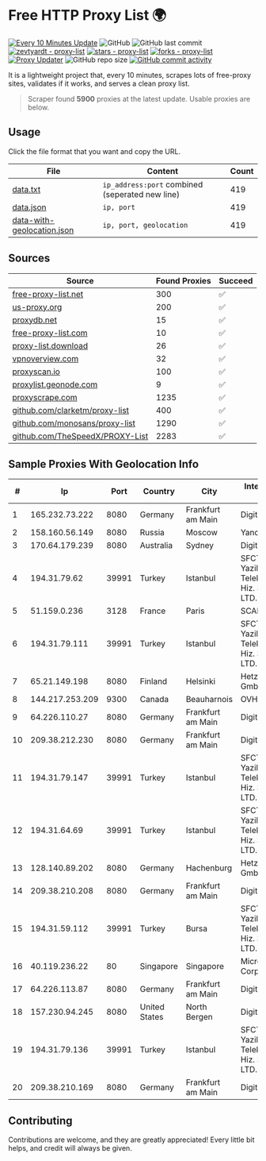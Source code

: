 
# Free HTTP Proxy List 🌍

[![Every 10 Minutes Update](https://github.com/mertguvencli/http-proxy-list/actions/workflows/main.yml/badge.svg?branch=main)](https://github.com/mertguvencli/http-proxy-list/actions/workflows/main.yml)
![GitHub](https://img.shields.io/github/license/mertguvencli/http-proxy-list)
![GitHub last commit](https://img.shields.io/github/last-commit/mertguvencli/http-proxy-list)
[![zevtyardt - proxy-list](https://img.shields.io/static/v1?label=zevtyardt&message=proxy-list&color=blue&logo=github)](https://github.com/zevtyardt/proxy-list "Go to GitHub repo")
[![stars - proxy-list](https://img.shields.io/github/stars/zevtyardt/proxy-list?style=social)](https://github.com/zevtyardt/proxy-list)
[![forks - proxy-list](https://img.shields.io/github/forks/zevtyardt/proxy-list?style=social)](https://github.com/zevtyardt/proxy-list)
[![Proxy Updater](https://github.com/zevtyardt/proxy-list/workflows/Proxy%20Updater/badge.svg)](https://github.com/zevtyardt/proxy-list/actions?query=workflow:"Proxy+Updater")
![GitHub repo size](https://img.shields.io/github/repo-size/zevtyardt/proxy-list)
[![GitHub commit activity](https://img.shields.io/github/commit-activity/m/zevtyardt/proxy-list?logo=commits)](https://github.com/zevtyardt/proxy-list/commits/main)

It is a lightweight project that, every 10 minutes, scrapes lots of free-proxy sites, validates if it works, and serves a clean proxy list.

> Scraper found **5900** proxies at the latest update. Usable proxies are below.

## Usage

Click the file format that you want and copy the URL.

|File|Content|Count|
|----|-------|-----|
|[data.txt](https://raw.githubusercontent.com/mertguvencli/http-proxy-list/main/proxy-list/data.txt)|`ip_address:port` combined (seperated new line)|419|
|[data.json](https://raw.githubusercontent.com/mertguvencli/http-proxy-list/main/proxy-list/data.json)|`ip, port`|419|
|[data-with-geolocation.json](https://raw.githubusercontent.com/mertguvencli/http-proxy-list/main/proxy-list/data-with-geolocation.json)|`ip, port, geolocation`|419|

## Sources

|Source|Found Proxies|Succeed|
|------|-------------|-------|
|[free-proxy-list.net](https://free-proxy-list.net)|300|✅|
|[us-proxy.org](https://www.us-proxy.org)|200|✅|
|[proxydb.net](http://proxydb.net)|15|✅|
|[free-proxy-list.com](https://free-proxy-list.com/?page=&port=&type%5B%5D=http&type%5B%5D=https&up_time=0&search=Search)|10|✅|
|[proxy-list.download](https://www.proxy-list.download/HTTP)|26|✅|
|[vpnoverview.com](https://vpnoverview.com/privacy/anonymous-browsing/free-proxy-servers)|32|✅|
|[proxyscan.io](https://www.proxyscan.io)|100|✅|
|[proxylist.geonode.com](https://proxylist.geonode.com/api/proxy-list?limit=300&page=1&sort_by=lastChecked&sort_type=desc&protocols=http,https)|9|✅|
|[proxyscrape.com](https://api.proxyscrape.com/v2/?request=displayproxies&protocol=http&timeout=10000&country=all&ssl=all&anonymity=all)|1235|✅|
|[github.com/clarketm/proxy-list](https://raw.githubusercontent.com/clarketm/proxy-list/master/proxy-list-raw.txt)|400|✅|
|[github.com/monosans/proxy-list](https://raw.githubusercontent.com/monosans/proxy-list/main/proxies/http.txt)|1290|✅|
|[github.com/TheSpeedX/PROXY-List](https://raw.githubusercontent.com/TheSpeedX/PROXY-List/master/http.txt)|2283|✅|


## Sample Proxies With Geolocation Info

|#|Ip|Port|Country|City|Internet Service Provider|
|-|--|----|-------|----|-------------------------|
|1|165.232.73.222|8080|Germany|Frankfurt am Main|DigitalOcean, LLC|
|2|158.160.56.149|8080|Russia|Moscow|Yandex.Cloud LLC|
|3|170.64.179.239|8080|Australia|Sydney|DigitalOcean, LLC|
|4|194.31.79.62|39991|Turkey|Istanbul|SFCTEK Bilisim Yazilim ve Telekomunikasyon Hiz. San. ve Tic. LTD. STI.|
|5|51.159.0.236|3128|France|Paris|SCALEWAY|
|6|194.31.79.111|39991|Turkey|Istanbul|SFCTEK Bilisim Yazilim ve Telekomunikasyon Hiz. San. ve Tic. LTD. STI.|
|7|65.21.149.198|8080|Finland|Helsinki|Hetzner Online GmbH|
|8|144.217.253.209|9300|Canada|Beauharnois|OVH SAS|
|9|64.226.110.27|8080|Germany|Frankfurt am Main|DigitalOcean, LLC|
|10|209.38.212.230|8080|Germany|Frankfurt am Main|DigitalOcean|
|11|194.31.79.147|39991|Turkey|Istanbul|SFCTEK Bilisim Yazilim ve Telekomunikasyon Hiz. San. ve Tic. LTD. STI.|
|12|194.31.64.69|39991|Turkey|Istanbul|SFCTEK Bilisim Yazilim ve Telekomunikasyon Hiz. San. ve Tic. LTD. STI.|
|13|128.140.89.202|8080|Germany|Hachenburg|Hetzner Online GmbH|
|14|209.38.210.208|8080|Germany|Frankfurt am Main|DigitalOcean|
|15|194.31.59.112|39991|Turkey|Bursa|SFCTEK Bilisim Yazilim ve Telekomunikasyon Hiz. San. ve Tic. LTD. STI.|
|16|40.119.236.22|80|Singapore|Singapore|Microsoft Corporation|
|17|64.226.113.87|8080|Germany|Frankfurt am Main|DigitalOcean, LLC|
|18|157.230.94.245|8080|United States|North Bergen|DigitalOcean, LLC|
|19|194.31.79.136|39991|Turkey|Istanbul|SFCTEK Bilisim Yazilim ve Telekomunikasyon Hiz. San. ve Tic. LTD. STI.|
|20|209.38.210.169|8080|Germany|Frankfurt am Main|DigitalOcean|



## Contributing

Contributions are welcome, and they are greatly appreciated! Every
little bit helps, and credit will always be given.

